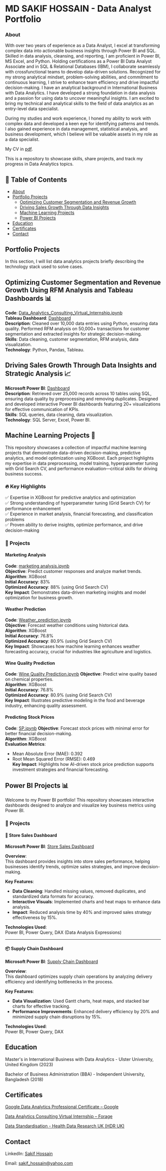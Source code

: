 # **MD SAKIF HOSSAIN - Data Analyst Portfolio**

### **About**

With over two years of experience as a Data Analyst, I excel at transforming complex data into actionable business insights through Power BI and SQL. Skilled in data analysis, cleansing, and reporting, I am proficient in Power BI, MS Excel, and Python. Holding certifications as a Power BI Data Analyst Associate and in SQL & Relational Databases (IBM), I collaborate seamlessly with crossfunctional teams to develop data-driven solutions. Recognized for my strong analytical mindset, problem-solving abilities, and commitment to continuous learning, I strive to enhance team efficiency and drive impactful decision-making. I have an analytical background in International Business with Data Analytics. I have developed a strong foundation in data analysis and a passion for using data to uncover meaningful insights. I am excited to bring my technical and analytical skills to the field of data analytics as an entry-level data specialist.

During my studies and work experience, I honed my ability to work with complex data and developed a keen eye for identifying patterns and trends. I also gained experience in data management, statistical analysis, and business development, which I believe will be valuable assets in my role as a data specialist.

My CV in [pdf](https://github.com/sakif445/Data-Analysis-Portfolio/blob/main/MD%20SAKIF%20HOSSAIN%20CV.pdf).

This is a repository to showcase skills, share projects, and track my progress in Data Analytics topics.

## 📑 Table of Contents
- [About](#about)
- [Portfolio Projects](#portfolio-projects)
  - [Optimizing Customer Segmentation and Revenue Growth](#optimizing-customer-segmentation)  
  - [Driving Sales Growth Through Data Insights](#driving-sales-growth)
  - [Machine Learning Projects](#machine-Learning-Projects)
  - [Power BI Projects](#power-bi-projects)
- [Education](#education)
- [Certificates](#certificates)
- [Contact](#contact)

## **Portfolio Projects**

In this section, I will list data analytics projects briefly describing the technology stack used to solve cases.

## <a id="optimizing-customer-segmentation"></a>**Optimizing Customer Segmentation and Revenue Growth Using RFM Analysis and Tableau Dashboards** 📊

**Code**: [Data_Analytics_Consulting_Virtual_Internship.ipynb](https://github.com/sakif445/Project-Kpmg/blob/main/Project%20kpmg/data%20clean%20and%20analysis.ipynb)  
**Tableau Dashboard**: [Dashboard](https://github.com/sakif445/Project-Kpmg/blob/main/Project%20kpmg/Dashboard.twb)  
**Description**: Cleaned over 10,000 data entries using Python, ensuring data quality. Performed RFM analysis on 50,000+ transactions for customer segmentation and extracted insights for strategic decision-making.  
**Skills**: Data cleaning, customer segmentation, RFM analysis, data visualization.  
**Technology**: Python, Pandas, Tableau.  

## <a id="driving-sales-growth"></a>**Driving Sales Growth Through Data Insights and Strategic Analysis** 📈  

**Microsoft Power BI**: [Dashboard](https://github.com/sakif445/Project-walmart/blob/main/Project%20walmart/Dashboard%20Walmart%20Project.pbix)  
**Description**: Retrieved over 25,000 records across 10 tables using SQL, ensuring data quality by preprocessing and removing duplicates. Designed and developed interactive Power BI dashboards featuring 20+ visualizations for effective communication of KPIs.  
**Skills**: SQL queries, data cleaning, data visualization.  
**Technology**: SQL Server, Excel, Power BI.  

## <a id="machine-learning-projects"></a>**Machine Learning Projects** 🚀

This repository showcases a collection of impactful machine learning projects that demonstrate data-driven decision-making, predictive analytics, and model optimization using XGBoost. Each project highlights my expertise in data preprocessing, model training, hyperparameter tuning with Grid Search CV, and performance evaluation—critical skills for driving business success.

### 🔥 Key Highlights
✅ Expertise in XGBoost for predictive analytics and optimization  
✅ Strong understanding of hyperparameter tuning (Grid Search CV) for performance enhancement  
✅ Experience in market analysis, financial forecasting, and classification problems  
✅ Proven ability to derive insights, optimize performance, and drive decision-making  

### 📌 Projects

#### **Marketing Analysis**
**Code**: [marketing analysis.ipynb](https://github.com/sakif445/Machine-Learning-Project/blob/main/marketing%20analysis.ipynb)  
**Objective**: Predict customer responses and analyze market trends.  
**Algorithm**: XGBoost  
**Initial Accuracy**: 83%  
**Optimized Accuracy**: 88% (using Grid Search CV)  
**Key Impact**: Demonstrates data-driven marketing insights and model optimization for business growth.  

#### **Weather Prediction**
**Code**: [Weather_prediction.ipynb](https://github.com/sakif445/Machine-Learning-Project/blob/main/Weather_prediction.ipynb)  
**Objective**: Forecast weather conditions using historical data.  
**Algorithm**: XGBoost  
**Initial Accuracy**: 76.8%  
**Optimized Accuracy**: 80.9% (using Grid Search CV)  
**Key Impact**: Showcases how machine learning enhances weather forecasting accuracy, crucial for industries like agriculture and logistics.

#### **Wine Quality Prediction**

**Code**: [Wine Quality Prediction.ipynb](https://github.com/sakif445/Machine-Learning-Project/blob/main/Wine%20Quality%20Prediction.ipynb)
**Objective**: Predict wine quality based on chemical properties.  
**Algorithm**: XGBoost  
**Initial Accuracy**: 76.8%  
**Optimized Accuracy**: 80.9% (using Grid Search CV)  
**Key Impact**: Illustrates predictive modeling in the food and beverage industry, enhancing quality assessment.  

#### **Predicting Stock Prices**

**Code**: [SP.ipynb](https://github.com/sakif445/Machine-Learning-Project/blob/main/SP.ipynb)
**Objective**: Forecast stock prices with minimal error for better financial decision-making.  
**Algorithm**: XGBoost  
**Evaluation Metrics**:  
- Mean Absolute Error (MAE): 0.392  
- Root Mean Squared Error (RMSE): 0.469  
**Key Impact**: Highlights how AI-driven stock price prediction supports investment strategies and financial forecasting.  

## <a id="power-bi-projects"></a>**Power BI Projects** 📊

Welcome to my Power BI portfolio! This repository showcases interactive dashboards designed to analyze and visualize key business metrics using Power BI.

### 🚀 Projects

#### 🛒 **Store Sales Dashboard**  

**Microsoft Power BI**: [Store Sales Dashboard](https://github.com/sakif445/Power-BI-Project/blob/main/Store%20Sales%20Dashboard.pbix)  

**Overview**:  
This dashboard provides insights into store sales performance, helping businesses identify trends, optimize sales strategies, and improve decision-making.  

**Key Features**:  
- **Data Cleaning**: Handled missing values, removed duplicates, and standardized data formats for accuracy.  
- **Interactive Visuals**: Implemented charts and heat maps to enhance data analysis.  
- **Impact**: Reduced analysis time by 40% and improved sales strategy effectiveness by 15%.  

**Technologies Used**:  
Power BI, Power Query, DAX (Data Analysis Expressions)  

---  

#### 📦 **Supply Chain Dashboard**  

**Microsoft Power BI**: [Supply Chain Dashboard](https://github.com/sakif445/Power-BI-Project/blob/main/Supply%20Chain%20Dashboard.pbix)  

**Overview**:  
This dashboard optimizes supply chain operations by analyzing delivery efficiency and identifying bottlenecks in the process.  

**Key Features**:  
- **Data Visualization**: Used Gantt charts, heat maps, and stacked bar charts for effective tracking.  
- **Performance Improvements**: Enhanced delivery efficiency by 20% and minimized supply chain disruptions by 15%.  

**Technologies Used**:  
Power BI, Power Query, DAX  

## **Education**

Master's in International Business with Data Analytics - Ulster University, United Kingdom (2023)

Bachelor of Business Administration (BBA) - Independent University, Bangladesh (2018)

## **Certificates**

[Google Data Analytics Professional Certificate – Google](https://www.coursera.org/account/accomplishments/specialization/HQ8DL679LKRL)

[Data Analytics Consulting Virtual Internship – Forage](https://forage-uploads-prod.s3.amazonaws.com/completion-certificates/KPMG%20AU/m7W4GMqeT3bh9Nb2c_KPMG%20AU_eoxi3rvsEs8oDvnDA_1696992419807_completion_certificate.pdf)

[Data Standardisation - Health Data Research UK (HDR UK)](https://home.hdruklearn.org/certificates/025d47dbe43741f3a38d9ca1d8b64d71)

## **Contact**

LinkedIn: [Sakif Hossain](https://www.linkedin.com/in/sakif-hossain-b4610495/)

Email: sakif_hossain@yahoo.com

